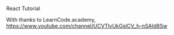 React Tutorial

With thanks to LearnCode.academy, https://www.youtube.com/channel/UCVTlvUkGslCV_h-nSAId8Sw